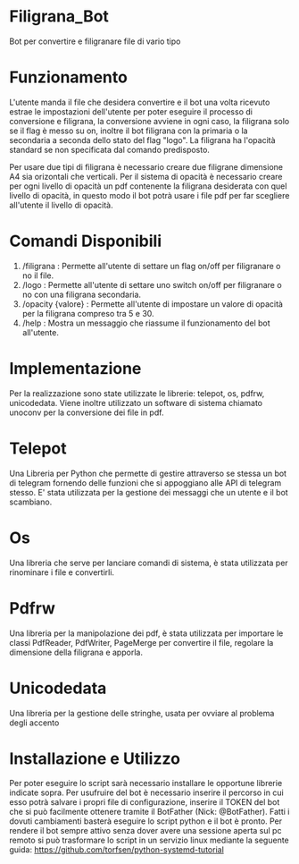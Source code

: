 # Filigrana_Bot
Bot per convertire e filigranare file di vario tipo

# Funzionamento
L'utente manda il file che desidera convertire e il bot una volta ricevuto estrae le impostazioni dell'utente per poter eseguire il processo di conversione e filigrana, la conversione avviene in ogni caso, la filigrana solo se il flag è messo su on, inoltre il bot filigrana con la primaria o la secondaria a seconda dello stato del flag "logo".
La filigrana ha l'opacità standard se non specificata dal comando predisposto.

Per usare due tipi di filigrana è necessario creare due filigrane dimensione A4 sia orizontali che verticali.
Per il sistema di opacità è necessario creare per ogni livello di opacità un pdf contenente la filigrana desiderata con quel livello di opacità, in questo modo il bot potrà usare i file pdf per far scegliere all'utente il livello di opacità.

# Comandi Disponibili
1. /filigrana : Permette all'utente di settare un flag on/off per filigranare o no il file.
2. /logo : Permette all'utente di settare uno switch on/off per filigranare o no con una filigrana secondaria.
3. /opacity {valore} : Permette all'utente di impostare un valore di opacità per la filigrana compreso tra 5 e 30.
4. /help : Mostra un messaggio che riassume il funzionamento del bot all'utente.

# Implementazione
Per la realizzazione sono state utilizzate le librerie: telepot, os, pdfrw, unicodedata.
Viene inoltre utilizzato un software di sistema chiamato unoconv per la conversione dei file in pdf.

# Telepot
Una Libreria per Python che permette di gestire attraverso se stessa un bot di telegram fornendo delle funzioni che si appoggiano alle API di telegram stesso.
E' stata utilizzata per la gestione dei messaggi che un utente e il bot scambiano.

# Os
Una libreria che serve per lanciare comandi di sistema, è stata utilizzata per rinominare i file e convertirli.

# Pdfrw
Una libreria per la manipolazione dei pdf, è stata utilizzata per importare le classi PdfReader, PdfWriter, PageMerge per convertire il file, regolare la dimensione della filigrana e apporla.

# Unicodedata
Una libreria per la gestione delle stringhe, usata per ovviare al problema degli accento


# Installazione e Utilizzo
Per poter eseguire lo script sarà necessario installare le opportune librerie indicate sopra.
Per usufruire del bot è necessario inserire il percorso in cui esso potrà salvare i propri file di configurazione, inserire il TOKEN del bot che si può facilmente ottenere tramite il BotFather (Nick: @BotFather).
Fatti i dovuti cambiamenti basterà eseguire lo script python e il bot è pronto.
Per rendere il bot sempre attivo senza dover avere una sessione aperta sul pc remoto si può trasformare lo script in un servizio linux mediante la seguente guida: https://github.com/torfsen/python-systemd-tutorial
